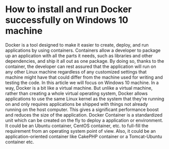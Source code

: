 # How to install and run Docker successfully on Windows 10 machine

Docker is a tool designed to make it easier to create, deploy, and run applications by using containers. Containers allow a developer to package up an application with all the parts it needs, such as libraries and other dependencies, and ship it all out as one package. By doing so, thanks to the container, the developer can rest assured that the application will run on any other Linux machine regardless of any customized settings that machine might have that could differ from the machine used for writing and testing the code. In this article we will focus on Windows 10 machine.
In a way, Docker is a bit like a virtual machine. But unlike a virtual machine, rather than creating a whole virtual operating system, Docker allows applications to use the same Linux kernel as the system that they're running on and only requires applications be shipped with things not already running on the host computer. This gives a significant performance boost and reduces the size of the application. Docker Container is a standardized unit which can be created on the fly to deploy a application or environment. It could be an Ubuntu container, CentOS container, etc. to full-fill the requirement from an operating system point of view. Also, it could be an application-oriented container like CakePHP container or a Tomcat-Ubuntu container etc.
